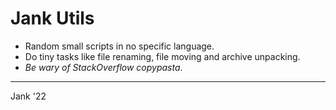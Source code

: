 # Jank Utils

- Random small scripts in no specific language.
- Do tiny tasks like file renaming, file moving and archive unpacking.
- *Be wary of StackOverflow copypasta*.

---
Jank '22

